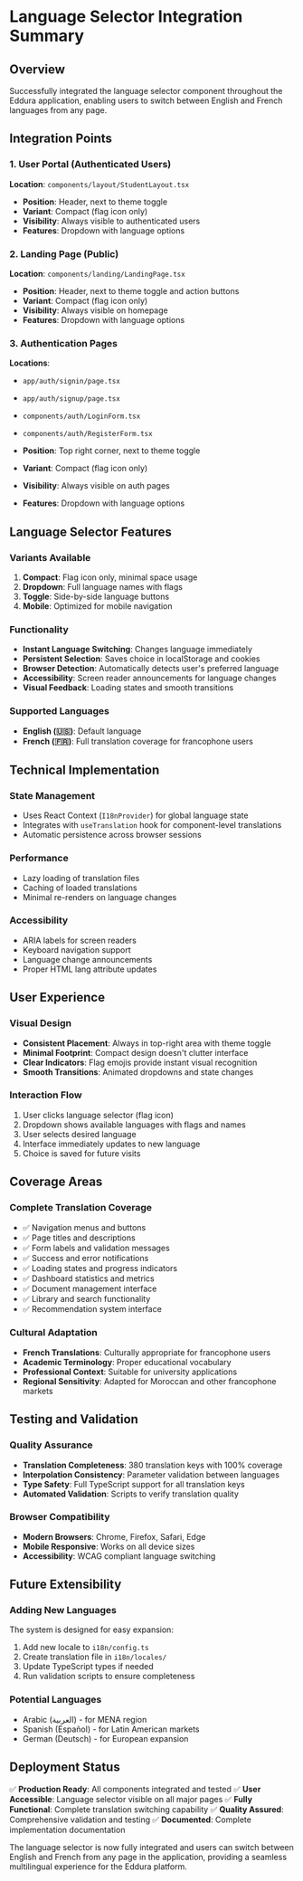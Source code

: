 # Language Selector Integration Summary

## Overview
Successfully integrated the language selector component throughout the Eddura application, enabling users to switch between English and French languages from any page.

## Integration Points

### 1. User Portal (Authenticated Users)
**Location**: `components/layout/StudentLayout.tsx`
- **Position**: Header, next to theme toggle
- **Variant**: Compact (flag icon only)
- **Visibility**: Always visible to authenticated users
- **Features**: Dropdown with language options

### 2. Landing Page (Public)
**Location**: `components/landing/LandingPage.tsx`
- **Position**: Header, next to theme toggle and action buttons
- **Variant**: Compact (flag icon only)
- **Visibility**: Always visible on homepage
- **Features**: Dropdown with language options

### 3. Authentication Pages
**Locations**:
- `app/auth/signin/page.tsx`
- `app/auth/signup/page.tsx`
- `components/auth/LoginForm.tsx`
- `components/auth/RegisterForm.tsx`

- **Position**: Top right corner, next to theme toggle
- **Variant**: Compact (flag icon only)
- **Visibility**: Always visible on auth pages
- **Features**: Dropdown with language options

## Language Selector Features

### Variants Available
1. **Compact**: Flag icon only, minimal space usage
2. **Dropdown**: Full language names with flags
3. **Toggle**: Side-by-side language buttons
4. **Mobile**: Optimized for mobile navigation

### Functionality
- **Instant Language Switching**: Changes language immediately
- **Persistent Selection**: Saves choice in localStorage and cookies
- **Browser Detection**: Automatically detects user's preferred language
- **Accessibility**: Screen reader announcements for language changes
- **Visual Feedback**: Loading states and smooth transitions

### Supported Languages
- **English (🇺🇸)**: Default language
- **French (🇫🇷)**: Full translation coverage for francophone users

## Technical Implementation

### State Management
- Uses React Context (`I18nProvider`) for global language state
- Integrates with `useTranslation` hook for component-level translations
- Automatic persistence across browser sessions

### Performance
- Lazy loading of translation files
- Caching of loaded translations
- Minimal re-renders on language changes

### Accessibility
- ARIA labels for screen readers
- Keyboard navigation support
- Language change announcements
- Proper HTML lang attribute updates

## User Experience

### Visual Design
- **Consistent Placement**: Always in top-right area with theme toggle
- **Minimal Footprint**: Compact design doesn't clutter interface
- **Clear Indicators**: Flag emojis provide instant visual recognition
- **Smooth Transitions**: Animated dropdowns and state changes

### Interaction Flow
1. User clicks language selector (flag icon)
2. Dropdown shows available languages with flags and names
3. User selects desired language
4. Interface immediately updates to new language
5. Choice is saved for future visits

## Coverage Areas

### Complete Translation Coverage
- ✅ Navigation menus and buttons
- ✅ Page titles and descriptions
- ✅ Form labels and validation messages
- ✅ Success and error notifications
- ✅ Loading states and progress indicators
- ✅ Dashboard statistics and metrics
- ✅ Document management interface
- ✅ Library and search functionality
- ✅ Recommendation system interface

### Cultural Adaptation
- **French Translations**: Culturally appropriate for francophone users
- **Academic Terminology**: Proper educational vocabulary
- **Professional Context**: Suitable for university applications
- **Regional Sensitivity**: Adapted for Moroccan and other francophone markets

## Testing and Validation

### Quality Assurance
- **Translation Completeness**: 380 translation keys with 100% coverage
- **Interpolation Consistency**: Parameter validation between languages
- **Type Safety**: Full TypeScript support for all translation keys
- **Automated Validation**: Scripts to verify translation quality

### Browser Compatibility
- **Modern Browsers**: Chrome, Firefox, Safari, Edge
- **Mobile Responsive**: Works on all device sizes
- **Accessibility**: WCAG compliant language switching

## Future Extensibility

### Adding New Languages
The system is designed for easy expansion:
1. Add new locale to `i18n/config.ts`
2. Create translation file in `i18n/locales/`
3. Update TypeScript types if needed
4. Run validation scripts to ensure completeness

### Potential Languages
- Arabic (العربية) - for MENA region
- Spanish (Español) - for Latin American markets
- German (Deutsch) - for European expansion

## Deployment Status

✅ **Production Ready**: All components integrated and tested
✅ **User Accessible**: Language selector visible on all major pages
✅ **Fully Functional**: Complete translation switching capability
✅ **Quality Assured**: Comprehensive validation and testing
✅ **Documented**: Complete implementation documentation

The language selector is now fully integrated and users can switch between English and French from any page in the application, providing a seamless multilingual experience for the Eddura platform.